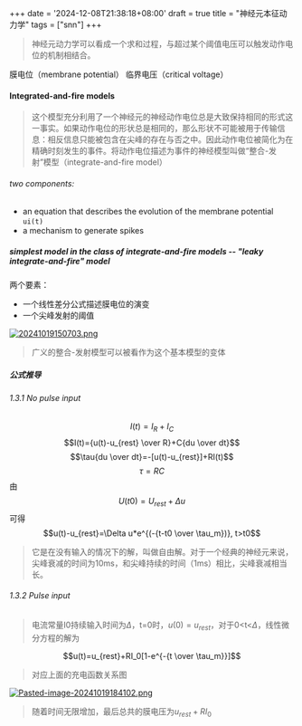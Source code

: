 +++
date = '2024-12-08T21:38:18+08:00'
draft = true
title = "神经元本征动力学"
tags = ["snn"]
+++

>神经元动力学可以看成一个求和过程，与超过某个阈值电压可以触发动作电位的机制相结合。

膜电位（membrane potential）
临界电压（critical voltage）

#### Integrated-and-fire models

> 这个模型充分利用了一个神经元的神经动作电位总是大致保持相同的形式这一事实。如果动作电位的形状总是相同的，那么形状不可能被用于传输信息：相反信息只能被包含在尖峰的存在与否之中。因此动作电位被简化为在精确时刻发生的事件。将动作电位描述为事件的神经模型叫做“整合-发射”模型（integrate-and-fire model）

###### two components:
- an equation that describes the evolution of the membrane potential `ui(t)`
- a mechanism to generate spikes

##### simplest model in the class of integrate-and-fire models -- "leaky integrate-and-fire" model
 
两个要素：
- 一个线性差分公式描述膜电位的演变
- 一个尖峰发射的阈值

[![20241019150703.png](https://i.postimg.cc/vBZcJH9r/20241019150703.png)](https://postimg.cc/KKCGLb0j)

>广义的整合-发射模型可以被看作为这个基本模型的变体

##### 公式推导
###### 1.3.1 No pulse input

$$I(t) = I_{R} + I_{C}$$
$$I(t)={u(t)-u_{rest} \over R}+C{du \over dt}$$
$$\tau{du \over dt}=-[u(t)-u_{rest}]+RI(t)$$
$$\tau=RC$$
由$$U(t0)=U_{rest}+\Delta u$$可得$$u(t)-u_{rest}=\Delta u*e^{(-{t-t0 \over \tau_m})}, t>t0$$
>它是在没有输入的情况下的解，叫做自由解。对于一个经典的神经元来说，尖峰衰减的时间为10ms，和尖峰持续的时间（1ms）相比，尖峰衰减相当长。

###### 1.3.2 Pulse input

>电流常量I0持续输入时间为$\Delta$，t=0时，$u(0)=u_{rest}$，对于0<t<$\Delta$，线性微分方程的解为

$$u(t)=u_{rest}+RI_0[1-e^{-{t \over \tau_m}}]$$

>对应上面的充电函数关系图

[![Pasted-image-20241019184102.png](https://i.postimg.cc/9F6f6rBs/Pasted-image-20241019184102.png)](https://postimg.cc/N5xYTGSx)

>随着时间无限增加，最后总共的膜电压为$u_{rest}+RI_0$ 